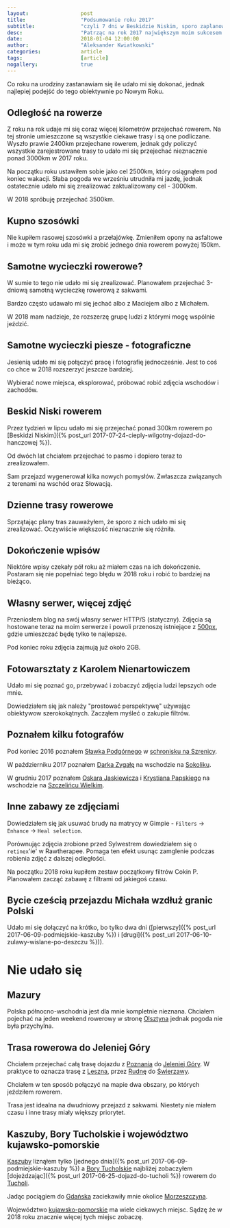 ```yaml
---
layout:                 post
title:                  "Podsumowanie roku 2017"
subtitle:               "czyli 7 dni w Beskidzie Niskim, sporo zaplanowanych tras udało mi się zrealizować, samotne wycieczki fotograficzne"
desc:                   "Patrząc na rok 2017 największym moim sukcesem jest 7 dni w Beskidzie Niskim podczas ktorych przejechałem ponad 300km rowerem. Udało mi się zrealizować sporo jednodniowych tras rowerowych oraz wiele małych wycieczek fotograficznych."
date:                   2018-01-04 12:00:00
author:                 "Aleksander Kwiatkowski"
categories:             article
tags:                   [article]
nogallery:              true
---
```


[wiki-szrenica-schronisko]: https://pl.wikipedia.org/wiki/Schronisko_na_Szrenicy
[wiki-sokolik]: https://pl.wikipedia.org/wiki/Sokolik
[wiki-szczeliniec-wielki]: https://pl.wikipedia.org/wiki/Szczeliniec_Wielki
[wiki-olsztyn]: https://pl.wikipedia.org/wiki/Olsztyn
[wiki-poznan]: https://pl.wikipedia.org/wiki/Pozna%C5%84
[wiki-jelenia-gora]: https://pl.wikipedia.org/wiki/Jelenia_G%C3%B3ra
[wiki-leszno]: https://pl.wikipedia.org/wiki/Leszno
[wiki-rudna]: https://pl.wikipedia.org/wiki/Rudna_(wojew%C3%B3dztwo_dolno%C5%9Bl%C4%85skie)
[wiki-swierzawa]: https://pl.wikipedia.org/wiki/%C5%9Awierzawa
[wiki-kaszuby]: https://pl.wikipedia.org/wiki/Kaszuby
[wiki-bory-tucholskie]: https://pl.wikipedia.org/wiki/Bory_Tucholskie
[wiki-tuchola]: https://pl.wikipedia.org/wiki/Tuchola
[wiki-gdansk]: https://pl.wikipedia.org/wiki/Gda%C5%84sk
[wiki-morzeszczyn]: https://pl.wikipedia.org/wiki/Morzeszczyn
[wiki-kujawsko-pomorskie]: https://pl.wikipedia.org/wiki/Kujawsko-pomorskie

[500px]: https://500px.com/bobik314
[slawek-podgorny]: https://www.facebook.com/Slawek.Podgorny/?fref=ts
[darek-zygala]: https://www.facebook.com/zygaladariusz/
[oskar-jaskiewicz]: http://www.oskarjaskiewicz.pl/
[krystian-papski]: https://www.facebook.com/papskifotografia/

Co roku na urodziny zastanawiam się ile udało mi się dokonać, jednak
najlepiej podejść do tego obiektywnie po Nowym Roku.

## Odległość na rowerze

Z roku na rok udaje mi się coraz więcej kilometrów przejechać rowerem.
Na tej stronie umieszczone są wszystkie ciekawe trasy i są one podliczane.
Wyszło prawie 2400km przejechane rowerem, jednak gdy policzyć wszystkie
zarejestrowane trasy to udało
mi się przejechać nieznacznie ponad 3000km w 2017 roku.

Na początku roku ustawiłem sobie jako cel 2500km, który osiągnąłem pod koniec wakacji.
Słaba pogoda we wrześniu utrudniła mi jazdę,
jednak ostatecznie udało mi się zrealizować zaktualizowany cel - 3000km.

W 2018 spróbuję przejechać 3500km.

## Kupno szosówki

Nie kupiłem rasowej szosówki a przełajówkę. Zmieniłem opony na asfaltowe i może
w tym roku uda mi się zrobić jednego dnia rowerem powyżej 150km.

## Samotne wycieczki rowerowe?

W sumie to tego nie udało mi się zrealizować. Planowałem przejechać 3-dniową
samotną wycieczkę rowerową z sakwami.

Bardzo często udawało mi się jechać albo z Maciejem albo z Michałem.

W 2018 mam nadzieje, że rozszerzę grupę ludzi z którymi mogę wspólnie jeździć.

## Samotne wycieczki piesze - fotograficzne

Jesienią udało mi się połączyć pracę i fotografię jednocześnie. Jest to coś
co chce w 2018 rozszerzyć jeszcze bardziej.

Wybierać nowe miejsca, eksplorować, próbować robić zdjęcia wschodów i zachodów.

## Beskid Niski rowerem

Przez tydzień w lipcu udało mi się przejechać ponad 300km rowerem po
[Beskidzi Niskim]({% post_url 2017-07-24-cieply-wilgotny-dojazd-do-hanczowej %}).

Od dwóch lat chciałem przejechać to pasmo i dopiero teraz to zrealizowałem.

Sam przejazd wygenerował kilka nowych pomysłów. Zwłaszcza związanych z
terenami na wschód oraz Słowacją.

## Dzienne trasy rowerowe

Sprzątając plany tras zauważyłem, że sporo z nich udało mi się zrealizować.
Oczywiście większość nieznacznie się różniła.

## Dokończenie wpisów

Niektóre wpisy czekały pół roku aż miałem czas na ich dokończenie. Postaram się
nie popełniać tego błędu w 2018 roku i robić to bardziej na bieżąco.

## Własny serwer, więcej zdjęć

Przeniosłem blog na swój własny serwer HTTP/S (statyczny). Zdjęcia
są hostowane teraz na moim serwerze i powoli przenoszę istniejące z
[500px][500px], gdzie umieszczać będę tylko te najlepsze.

Pod koniec roku zdjęcia zajmują już około 2GB.

## Fotowarsztaty z Karolem Nienartowiczem

Udało mi się poznać go, przebywać i zobaczyć zdjęcia ludzi lepszych ode mnie.

Dowiedziałem się jak należy "prostować perspektywę" używając obiektywow szerokokątnych.
Zacząłem myśleć o zakupie filtrów.

## Poznałem kilku fotografów

Pod koniec 2016 poznałem [Sławka Podgórnego][slawek-podgorny]
w [schronisku na Szrenicy][wiki-szrenica-schronisko].

W październiku 2017 poznałem [Darka Zygałę][darek-zygala]
na wschodzie na [Sokoliku][wiki-sokolik].

W grudniu 2017 poznałem [Oskara Jaskiewicza][oskar-jaskiewicz]
i [Krystiana Papskiego][krystian-papski] na
wschodzie na [Szczelińcu Wielkim][wiki-szczeliniec-wielki].

## Inne zabawy ze zdjęciami

Dowiedziałem się jak usuwać brudy na matrycy w Gimpie - `Filters` -> `Enhance` -> `Heal selection`.

Porównując zdjęcia zrobione przed Sylwestrem dowiedziałem się o
`retinex`'ie' w Rawtherapee. Pomaga ten efekt usunąc zamglenie podczas robienia
zdjęć z dalszej odległości.

Na początku 2018 roku kupiłem zestaw początkowy filtrów Cokin P. Planowałem
zacząć zabawę z filtrami od jakiegoś czasu.

## Bycie cześcią przejazdu Michała wzdłuż granic Polski

Udało mi się dołączyć na krótko, bo tylko dwa dni
([pierwszy]({% post_url 2017-06-09-podmiejskie-kaszuby %})
i [drugi]({% post_url 2017-06-10-zulawy-wislane-po-deszczu %})).

# Nie udało się

## Mazury

Polska północno-wschodnia jest dla mnie kompletnie nieznana.
Chciałem pojechać na jeden weekend rowerowy w stronę [Olsztyna][wiki-olsztyn]
jednak pogoda nie była przychylna.

## Trasa rowerowa do Jeleniej Góry

Chciałem przejechać całą trasę dojazdu z [Poznania][wiki-poznan]
do [Jeleniej Góry][wiki-jelenia-gora]. W praktyce to oznacza trasę
z [Leszna][wiki-leszno], przez [Rudnę][wiki-rudna] do [Świerzawy][wiki-swierzawa].

Chciałem w ten sposób połączyć na mapie dwa obszary, po których jeździłem rowerem.

Trasa jest idealna na dwudniowy przejazd z sakwami. Niestety nie miałem czasu
i inne trasy miały większy priorytet.

## Kaszuby, Bory Tucholskie i województwo kujawsko-pomorskie

[Kaszuby][wiki-kaszuby] liznąłem tylko
[jednego dnia]({% post_url 2017-06-09-podmiejskie-kaszuby %}) a
[Bory Tucholskie][wiki-bory-tucholskie] najbliżej zobaczyłem
[dojeżdzając]({% post_url 2017-06-25-dojazd-do-tucholi %}) rowerem
do [Tucholi][wiki-tuchola].

Jadąc pociągiem do [Gdańska][wiki-gdansk] zaciekawiły mnie okolice
[Morzeszczyna][wiki-morzeszczyn].

Województwo [kujawsko-pomorskie][wiki-kujawsko-pomorskie] ma wiele ciekawych
miejsc. Sądzę że w 2018 roku znacznie więcej tych miejsc zobaczę.
